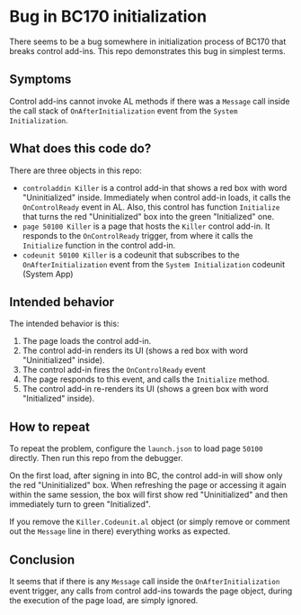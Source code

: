 # Bug in BC170 initialization

There seems to be a bug somewhere in initialization process of BC170 that breaks control add-ins. This repo demonstrates this bug in simplest terms.

## Symptoms

Control add-ins cannot invoke AL methods if there was a `Message` call inside the call stack of `OnAfterInitialization` event from the `System Initialization`.

## What does this code do?

There are three objects in this repo:
* `controladdin Killer` is a control add-in that shows a red box with word "Uninitialized" inside. Immediately when control add-in loads, it calls the `OnControlReady` event in AL. Also, this control has function `Initialize` that turns the red "Uninitialized" box into the green "Initialized" one.
* `page 50100 Killer` is a page that hosts the `Killer` control add-in. It responds to the `OnControlReady` trigger, from where it calls the `Initialize` function in the control add-in.
* `codeunit 50100 Killer` is a codeunit that subscribes to the `OnAfterInitialization` event from the `System Initialization` codeunit (System App)

## Intended behavior

The intended behavior is this:
1. The page loads the control add-in.
2. The control add-in renders its UI (shows a red box with word "Uninitialized" inside).
3. The control add-in fires the `OnControlReady` event
4. The page responds to this event, and calls the `Initialize` method.
5. The control add-in re-renders its UI (shows a green box with word "Initialized" inside).

## How to repeat

To repeat the problem, configure the `launch.json` to load page `50100` directly. Then run this repo from the debugger.

On the first load, after signing in into BC, the control add-in will show only the red "Uninitialized" box. When refreshing the page or accessing it again within the same session, the box will first show red "Uninitialized" and then immediately turn to green "Initialized".

If you remove the `Killer.Codeunit.al` object (or simply remove or comment out the `Message` line in there) everything works as expected.

## Conclusion

It seems that if there is any `Message` call inside the `OnAfterInitialization` event trigger, any calls from control add-ins towards the page object, during the execution of the page load, are simply ignored.

